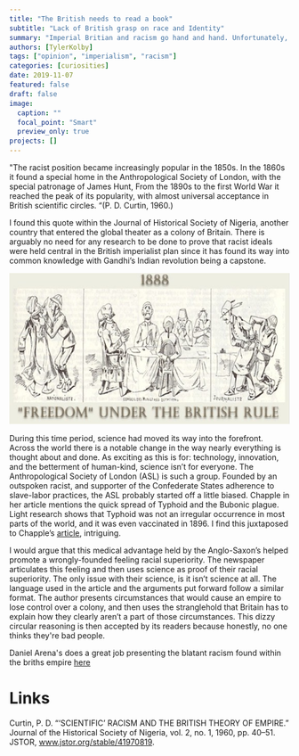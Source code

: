```yaml
---
title: "The British needs to read a book"
subtitle: "Lack of British grasp on race and Identity" 
summary: "Imperial Britian and racism go hand and hand. Unfortunately, they also think that it's just science"
authors: [TylerKolby]
tags: ["opinion", "imperialism", "racism"]
categories: [curiosities]
date: 2019-11-07
featured: false
draft: false
image:
  caption: ""
  focal_point: "Smart"
  preview_only: true
projects: []
---
```

"The racist position became increasingly popular in the 1850s. In the 1860s it found a special home in the Anthropological Society of London, with the special patronage of James Hunt, From the 1890s to the first World War it reached the peak of its popularity, with almost universal acceptance in British scientific circles. “(P. D. Curtin, 1960.) 

I found this quote within the Journal of Historical Society of Nigeria, another country that entered the global theater as a colony of Britain. There is arguably no need for any research to be done to prove that racist ideals were held central in the British imperialist plan since it has found its way into common knowledge with Gandhi’s Indian revolution being a capstone. 

![label](featured.jpg)

During this time period, science had moved its way into the forefront. Across the world there is a notable change in the way nearly everything is thought about and done. As exciting as this is for: technology, innovation, and the betterment of human-kind, science isn’t for everyone. The Anthropological Society of London (ASL) is such a group. Founded by an outspoken racist, and supporter of the Confederate States adherence to slave-labor practices, the ASL probably started off a little biased. Chapple in her article mentions the quick spread of Typhoid and the Bubonic plague. Light research shows that Typhoid was not an irregular occurrence in most parts of the world, and it was even vaccinated in 1896. I find this juxtaposed to Chapple’s [article](https://dig-eg-gaz.github.io/post/18-blog-chapple/), intriguing. 

I would argue that this medical advantage held by the Anglo-Saxon’s helped promote a wrongly-founded feeling racial superiority. The newspaper articulates this feeling and then uses science as proof of their racial superiority. The only issue with their science, is it isn’t science at all. The language used in the article and the arguments put forward follow a similar format. The author presents circumstances that would cause an empire to lose control over a colony, and then uses the stranglehold that Britain has to explain how they clearly aren’t a part of those circumstances. This dizzy circular reasoning is then accepted by its readers because honestly, no one thinks they're bad people.

Daniel Arena's does a great job presenting the blatant racism found within the briths empire [here](https://dig-eg-gaz.github.io/post/18-blog-arenas/)


# Links
Curtin, P. D. “‘SCIENTIFIC’ RACISM AND THE BRITISH THEORY OF EMPIRE.” Journal of the Historical Society of Nigeria, vol. 2, no. 1, 1960, pp. 40–51. JSTOR, www.jstor.org/stable/41970819.
